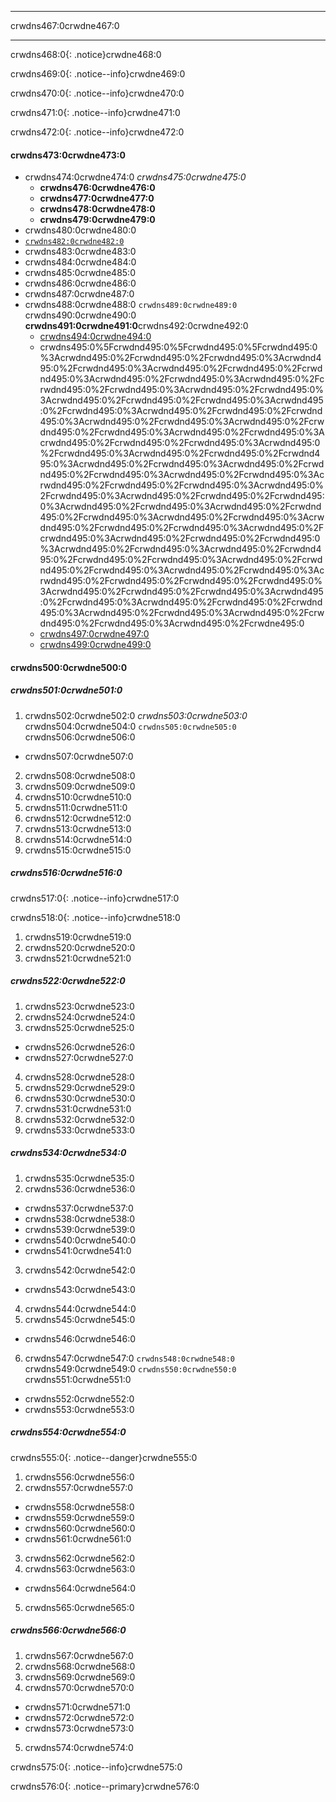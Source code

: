 * * *

crwdns467:0crwdne467:0

* * *

crwdns468:0{: .notice}crwdne468:0

crwdns469:0{: .notice--info}crwdne469:0

crwdns470:0{: .notice--info}crwdne470:0

crwdns471:0{: .notice--info}crwdne471:0

crwdns472:0{: .notice--info}crwdne472:0

#### crwdns473:0crwdne473:0

* crwdns474:0crwdne474:0 *crwdns475:0crwdne475:0* 
  * **crwdns476:0crwdne476:0**
  * **crwdns477:0crwdne477:0**
  * **crwdns478:0crwdne478:0** 
  * **crwdns479:0crwdne479:0** 
* crwdns480:0crwdne480:0
* [`crwdns482:0crwdne482:0`](crwdns481:0crwdne481:0)
* crwdns483:0crwdne483:0
* crwdns484:0crwdne484:0
* crwdns485:0crwdne485:0
* crwdns486:0crwdne486:0
* crwdns487:0crwdne487:0
* crwdns488:0crwdne488:0 `crwdns489:0crwdne489:0` crwdns490:0crwdne490:0 **crwdns491:0crwdne491:0**crwdns492:0crwdne492:0 
  * [crwdns494:0crwdne494:0](crwdns493:0%5Fcrwdnd493:0%5Fcrwdnd493:0%5Fcrwdnd493:0%3Acrwdnd493:0%2Fcrwdnd493:0%2Fcrwdnd493:0%3Acrwdnd493:0%2Fcrwdnd493:0%3Acrwdnd493:0%2Fcrwdnd493:0%2Fcrwdnd493:0%3Acrwdnd493:0%2Fcrwdnd493:0%3Acrwdnd493:0%2Fcrwdnd493:0%2Fcrwdnd493:0%3Acrwdnd493:0%2Fcrwdnd493:0%3Acrwdnd493:0%2Fcrwdnd493:0%2Fcrwdnd493:0%3Acrwdnd493:0%2Fcrwdnd493:0%3Acrwdnd493:0%2Fcrwdnd493:0%2Fcrwdnd493:0%3Acrwdnd493:0%2Fcrwdnd493:0%3Acrwdnd493:0%2Fcrwdnd493:0%2Fcrwdnd493:0%3Acrwdnd493:0%2Fcrwdnd493:0%3Acrwdnd493:0%2Fcrwdnd493:0%2Fcrwdnd493:0%3Acrwdnd493:0%2Fcrwdnd493:0%3Acrwdnd493:0%2Fcrwdnd493:0%2Fcrwdnd493:0%3Acrwdnd493:0%2Fcrwdnd493:0%3Acrwdnd493:0%2Fcrwdnd493:0%2Fcrwdnd493:0%3Acrwdnd493:0%2Fcrwdnd493:0%3Acrwdnd493:0%2Fcrwdnd493:0%2Fcrwdnd493:0%3Acrwdnd493:0%2Fcrwdnd493:0%3Acrwdnd493:0%2Fcrwdnd493:0%2Fcrwdnd493:0%3Acrwdnd493:0%2Fcrwdnd493:0%3Acrwdnd493:0%2Fcrwdnd493:0%2Fcrwdnd493:0%3Acrwdnd493:0%2Fcrwdnd493:0%3Acrwdnd493:0%2Fcrwdnd493:0%2Fcrwdnd493:0%3Acrwdnd493:0%2Fcrwdnd493:0%3Acrwdnd493:0%2Fcrwdnd493:0%2Fcrwdnd493:0%3Acrwdnd493:0%2Fcrwdnd493:0%3Acrwdnd493:0%2Fcrwdnd493:0%2Fcrwdnd493:0%2Fcrwdnd493:0%3Acrwdnd493:0%2Fcrwdnd493:0%2Fcrwdnd493:0%3Acrwdnd493:0%2Fcrwdnd493:0%3Acrwdnd493:0%2Fcrwdnd493:0%2Fcrwdnd493:0%2Fcrwdnd493:0%3Acrwdnd493:0%2Fcrwdnd493:0%2Fcrwdnd493:0%3Acrwdnd493:0%2Fcrwdnd493:0%3Acrwdnd493:0%2Fcrwdnd493:0%2Fcrwdnd493:0%3Acrwdnd493:0%2Fcrwdnd493:0%3Acrwdnd493:0%2Fcrwdnd493:0%2Fcrwdnd493:0%3Acrwdnd493:0%2Fcrwdne493:0)
  * crwdns495:0%5Fcrwdnd495:0%5Fcrwdnd495:0%5Fcrwdnd495:0%3Acrwdnd495:0%2Fcrwdnd495:0%2Fcrwdnd495:0%3Acrwdnd495:0%2Fcrwdnd495:0%3Acrwdnd495:0%2Fcrwdnd495:0%2Fcrwdnd495:0%3Acrwdnd495:0%2Fcrwdnd495:0%3Acrwdnd495:0%2Fcrwdnd495:0%2Fcrwdnd495:0%3Acrwdnd495:0%2Fcrwdnd495:0%3Acrwdnd495:0%2Fcrwdnd495:0%2Fcrwdnd495:0%3Acrwdnd495:0%2Fcrwdnd495:0%3Acrwdnd495:0%2Fcrwdnd495:0%2Fcrwdnd495:0%3Acrwdnd495:0%2Fcrwdnd495:0%3Acrwdnd495:0%2Fcrwdnd495:0%2Fcrwdnd495:0%3Acrwdnd495:0%2Fcrwdnd495:0%3Acrwdnd495:0%2Fcrwdnd495:0%2Fcrwdnd495:0%3Acrwdnd495:0%2Fcrwdnd495:0%3Acrwdnd495:0%2Fcrwdnd495:0%2Fcrwdnd495:0%3Acrwdnd495:0%2Fcrwdnd495:0%3Acrwdnd495:0%2Fcrwdnd495:0%2Fcrwdnd495:0%3Acrwdnd495:0%2Fcrwdnd495:0%3Acrwdnd495:0%2Fcrwdnd495:0%2Fcrwdnd495:0%3Acrwdnd495:0%2Fcrwdnd495:0%3Acrwdnd495:0%2Fcrwdnd495:0%2Fcrwdnd495:0%3Acrwdnd495:0%2Fcrwdnd495:0%3Acrwdnd495:0%2Fcrwdnd495:0%2Fcrwdnd495:0%3Acrwdnd495:0%2Fcrwdnd495:0%3Acrwdnd495:0%2Fcrwdnd495:0%2Fcrwdnd495:0%3Acrwdnd495:0%2Fcrwdnd495:0%3Acrwdnd495:0%2Fcrwdnd495:0%2Fcrwdnd495:0%3Acrwdnd495:0%2Fcrwdnd495:0%3Acrwdnd495:0%2Fcrwdnd495:0%2Fcrwdnd495:0%2Fcrwdnd495:0%3Acrwdnd495:0%2Fcrwdnd495:0%2Fcrwdnd495:0%3Acrwdnd495:0%2Fcrwdnd495:0%3Acrwdnd495:0%2Fcrwdnd495:0%2Fcrwdnd495:0%2Fcrwdnd495:0%3Acrwdnd495:0%2Fcrwdnd495:0%2Fcrwdnd495:0%3Acrwdnd495:0%2Fcrwdnd495:0%3Acrwdnd495:0%2Fcrwdnd495:0%2Fcrwdnd495:0%3Acrwdnd495:0%2Fcrwdnd495:0%3Acrwdnd495:0%2Fcrwdnd495:0%2Fcrwdnd495:0%3Acrwdnd495:0%2Fcrwdne495:0 
  * [crwdns497:0crwdne497:0](crwdns496:0%5Fcrwdnd496:0%5Fcrwdnd496:0%5Fcrwdnd496:0%3Acrwdnd496:0%2Fcrwdnd496:0%2Fcrwdnd496:0%3Acrwdnd496:0%2Fcrwdnd496:0%3Acrwdnd496:0%2Fcrwdnd496:0%2Fcrwdnd496:0%3Acrwdnd496:0%2Fcrwdnd496:0%3Acrwdnd496:0%2Fcrwdnd496:0%2Fcrwdnd496:0%3Acrwdnd496:0%2Fcrwdnd496:0%3Acrwdnd496:0%2Fcrwdnd496:0%2Fcrwdnd496:0%3Acrwdnd496:0%2Fcrwdnd496:0%3Acrwdnd496:0%2Fcrwdnd496:0%2Fcrwdnd496:0%3Acrwdnd496:0%2Fcrwdnd496:0%3Acrwdnd496:0%2Fcrwdnd496:0%2Fcrwdnd496:0%3Acrwdnd496:0%2Fcrwdnd496:0%3Acrwdnd496:0%2Fcrwdnd496:0%2Fcrwdnd496:0%3Acrwdnd496:0%2Fcrwdnd496:0%3Acrwdnd496:0%2Fcrwdnd496:0%2Fcrwdnd496:0%3Acrwdnd496:0%2Fcrwdnd496:0%3Acrwdnd496:0%2Fcrwdnd496:0%2Fcrwdnd496:0%3Acrwdnd496:0%2Fcrwdnd496:0%3Acrwdnd496:0%2Fcrwdnd496:0%2Fcrwdnd496:0%3Acrwdnd496:0%2Fcrwdnd496:0%3Acrwdnd496:0%2Fcrwdnd496:0%2Fcrwdnd496:0%3Acrwdnd496:0%2Fcrwdnd496:0%3Acrwdnd496:0%2Fcrwdnd496:0%2Fcrwdnd496:0%3Acrwdnd496:0%2Fcrwdnd496:0%3Acrwdnd496:0%2Fcrwdnd496:0%2Fcrwdnd496:0%3Acrwdnd496:0%2Fcrwdnd496:0%3Acrwdnd496:0%2Fcrwdnd496:0%2Fcrwdnd496:0%3Acrwdnd496:0%2Fcrwdnd496:0%3Acrwdnd496:0%2Fcrwdnd496:0%2Fcrwdnd496:0%2Fcrwdnd496:0%3Acrwdnd496:0%2Fcrwdnd496:0%2Fcrwdnd496:0%3Acrwdnd496:0%2Fcrwdnd496:0%3Acrwdnd496:0%2Fcrwdnd496:0%2Fcrwdnd496:0%2Fcrwdnd496:0%3Acrwdnd496:0%2Fcrwdnd496:0%2Fcrwdnd496:0%3Acrwdnd496:0%2Fcrwdnd496:0%3Acrwdnd496:0%2Fcrwdnd496:0%2Fcrwdnd496:0%3Acrwdnd496:0%2Fcrwdnd496:0%3Acrwdnd496:0%2Fcrwdnd496:0%2Fcrwdnd496:0%3Acrwdnd496:0%2Fcrwdne496:0) 
  * [crwdns499:0crwdne499:0](crwdns498:0%5Fcrwdnd498:0%5Fcrwdnd498:0%5Fcrwdnd498:0%3Acrwdnd498:0%2Fcrwdnd498:0%2Fcrwdnd498:0%3Acrwdnd498:0%2Fcrwdnd498:0%3Acrwdnd498:0%2Fcrwdnd498:0%2Fcrwdnd498:0%3Acrwdnd498:0%2Fcrwdnd498:0%3Acrwdnd498:0%2Fcrwdnd498:0%2Fcrwdnd498:0%3Acrwdnd498:0%2Fcrwdnd498:0%3Acrwdnd498:0%2Fcrwdnd498:0%2Fcrwdnd498:0%3Acrwdnd498:0%2Fcrwdnd498:0%3Acrwdnd498:0%2Fcrwdnd498:0%2Fcrwdnd498:0%3Acrwdnd498:0%2Fcrwdnd498:0%3Acrwdnd498:0%2Fcrwdnd498:0%2Fcrwdnd498:0%3Acrwdnd498:0%2Fcrwdnd498:0%3Acrwdnd498:0%2Fcrwdnd498:0%2Fcrwdnd498:0%3Acrwdnd498:0%2Fcrwdnd498:0%3Acrwdnd498:0%2Fcrwdnd498:0%2Fcrwdnd498:0%3Acrwdnd498:0%2Fcrwdnd498:0%3Acrwdnd498:0%2Fcrwdnd498:0%2Fcrwdnd498:0%3Acrwdnd498:0%2Fcrwdnd498:0%3Acrwdnd498:0%2Fcrwdnd498:0%2Fcrwdnd498:0%3Acrwdnd498:0%2Fcrwdnd498:0%3Acrwdnd498:0%2Fcrwdnd498:0%2Fcrwdnd498:0%3Acrwdnd498:0%2Fcrwdnd498:0%3Acrwdnd498:0%2Fcrwdnd498:0%2Fcrwdnd498:0%3Acrwdnd498:0%2Fcrwdnd498:0%3Acrwdnd498:0%2Fcrwdnd498:0%2Fcrwdnd498:0%3Acrwdnd498:0%2Fcrwdnd498:0%3Acrwdnd498:0%2Fcrwdnd498:0%2Fcrwdnd498:0%3Acrwdnd498:0%2Fcrwdnd498:0%3Acrwdnd498:0%2Fcrwdnd498:0%2Fcrwdnd498:0%2Fcrwdnd498:0%3Acrwdnd498:0%2Fcrwdnd498:0%2Fcrwdnd498:0%3Acrwdnd498:0%2Fcrwdnd498:0%3Acrwdnd498:0%2Fcrwdnd498:0%2Fcrwdnd498:0%2Fcrwdnd498:0%3Acrwdnd498:0%2Fcrwdnd498:0%2Fcrwdnd498:0%3Acrwdnd498:0%2Fcrwdnd498:0%3Acrwdnd498:0%2Fcrwdnd498:0%2Fcrwdnd498:0%3Acrwdnd498:0%2Fcrwdnd498:0%3Acrwdnd498:0%2Fcrwdnd498:0%2Fcrwdnd498:0%3Acrwdnd498:0%2Fcrwdne498:0) 

#### crwdns500:0crwdne500:0

##### crwdns501:0crwdne501:0

  1. crwdns502:0crwdne502:0 *crwdns503:0crwdne503:0* crwdns504:0crwdne504:0 `crwdns505:0crwdne505:0` crwdns506:0crwdne506:0 
  * crwdns507:0crwdne507:0
  2. crwdns508:0crwdne508:0
  3. crwdns509:0crwdne509:0
  4. crwdns510:0crwdne510:0
  5. crwdns511:0crwdne511:0
  6. crwdns512:0crwdne512:0
  7. crwdns513:0crwdne513:0
  8. crwdns514:0crwdne514:0
  9. crwdns515:0crwdne515:0

##### crwdns516:0crwdne516:0

crwdns517:0{: .notice--info}crwdne517:0

crwdns518:0{: .notice--info}crwdne518:0

  1. crwdns519:0crwdne519:0
  2. crwdns520:0crwdne520:0
  3. crwdns521:0crwdne521:0

##### crwdns522:0crwdne522:0

  1. crwdns523:0crwdne523:0
  2. crwdns524:0crwdne524:0
  3. crwdns525:0crwdne525:0 
  * crwdns526:0crwdne526:0
  * crwdns527:0crwdne527:0
  4. crwdns528:0crwdne528:0
  5. crwdns529:0crwdne529:0
  6. crwdns530:0crwdne530:0
  7. crwdns531:0crwdne531:0
  8. crwdns532:0crwdne532:0
  9. crwdns533:0crwdne533:0

##### crwdns534:0crwdne534:0

  1. crwdns535:0crwdne535:0
  2. crwdns536:0crwdne536:0 
  * crwdns537:0crwdne537:0
  * crwdns538:0crwdne538:0
  * crwdns539:0crwdne539:0
  * crwdns540:0crwdne540:0
  * crwdns541:0crwdne541:0
  3. crwdns542:0crwdne542:0 
  * crwdns543:0crwdne543:0
  4. crwdns544:0crwdne544:0
  5. crwdns545:0crwdne545:0 
  * crwdns546:0crwdne546:0
  6. crwdns547:0crwdne547:0 `crwdns548:0crwdne548:0` crwdns549:0crwdne549:0 `crwdns550:0crwdne550:0` crwdns551:0crwdne551:0 
  * crwdns552:0crwdne552:0
  * crwdns553:0crwdne553:0

##### crwdns554:0crwdne554:0

crwdns555:0{: .notice--danger}crwdne555:0

  1. crwdns556:0crwdne556:0
  2. crwdns557:0crwdne557:0 
  * crwdns558:0crwdne558:0
  * crwdns559:0crwdne559:0
  * crwdns560:0crwdne560:0
  * crwdns561:0crwdne561:0
  3. crwdns562:0crwdne562:0
  4. crwdns563:0crwdne563:0 
  * crwdns564:0crwdne564:0
  5. crwdns565:0crwdne565:0

##### crwdns566:0crwdne566:0

  1. crwdns567:0crwdne567:0
  2. crwdns568:0crwdne568:0
  3. crwdns569:0crwdne569:0
  4. crwdns570:0crwdne570:0 
  * crwdns571:0crwdne571:0
  * crwdns572:0crwdne572:0
  * crwdns573:0crwdne573:0
  5. crwdns574:0crwdne574:0

crwdns575:0{: .notice--info}crwdne575:0

crwdns576:0{: .notice--primary}crwdne576:0
